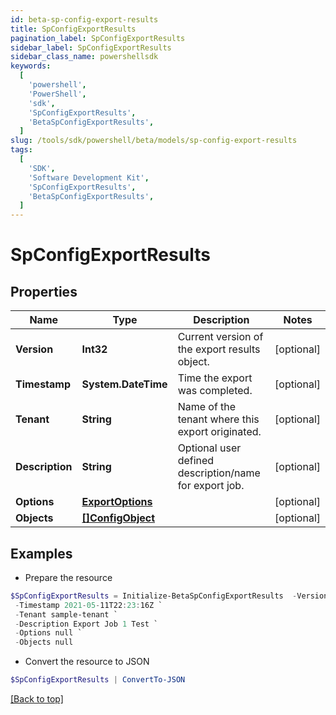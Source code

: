 ```yaml
---
id: beta-sp-config-export-results
title: SpConfigExportResults
pagination_label: SpConfigExportResults
sidebar_label: SpConfigExportResults
sidebar_class_name: powershellsdk
keywords:
  [
    'powershell',
    'PowerShell',
    'sdk',
    'SpConfigExportResults',
    'BetaSpConfigExportResults',
  ]
slug: /tools/sdk/powershell/beta/models/sp-config-export-results
tags:
  [
    'SDK',
    'Software Development Kit',
    'SpConfigExportResults',
    'BetaSpConfigExportResults',
  ]
---
```


# SpConfigExportResults

## Properties

| Name | Type | Description | Notes |
| --- | --- | --- | --- |
| **Version** | **Int32** | Current version of the export results object. | [optional] |
| **Timestamp** | **System.DateTime** | Time the export was completed. | [optional] |
| **Tenant** | **String** | Name of the tenant where this export originated. | [optional] |
| **Description** | **String** | Optional user defined description/name for export job. | [optional] |
| **Options** | [**ExportOptions**](export-options) |  | [optional] |
| **Objects** | [**[]ConfigObject**](config-object) |  | [optional] |

## Examples

- Prepare the resource

```powershell
$SpConfigExportResults = Initialize-BetaSpConfigExportResults  -Version 1 `
 -Timestamp 2021-05-11T22:23:16Z `
 -Tenant sample-tenant `
 -Description Export Job 1 Test `
 -Options null `
 -Objects null
```

- Convert the resource to JSON

```powershell
$SpConfigExportResults | ConvertTo-JSON
```

[[Back to top]](#)
